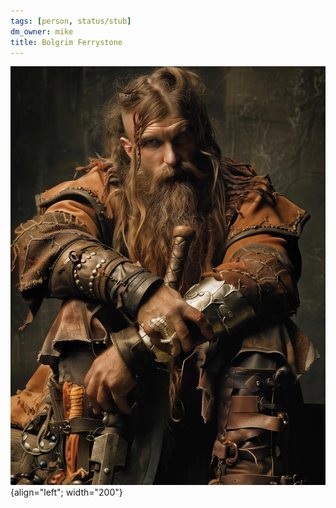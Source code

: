 ```yaml
---
tags: [person, status/stub]
dm_owner: mike
title: Bolgrim Ferrystone
---
```


![Bolgrim Ferrystone](../../assets/bolgrim-ferrystone.jpg){align="left"; width="200"}

